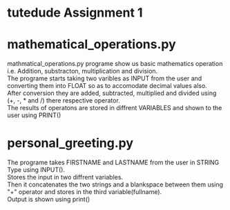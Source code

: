 # tutedude Assignment 1

# mathematical_operations.py

mathmatical_operations.py programe show us basic mathematics operation i.e. Addition, substracton, multiplication and division.<br>
The programe starts taking two varibles as INPUT from the user and converting them into FLOAT so as to accomodate decimal values  also.<br>
After conversion they are added, subtracted, multiplied and divided using (+, -, * and /) there respective operator.<br>
The results of operatons are stored in diffrent VARIABLES and shown to the user using PRINT()<br>

# personal_greeting.py

The programe takes FIRSTNAME and LASTNAME from the user in STRING Type using INPUT().<br>
Stores the input in two diffrent variables.<br>
Then it concatenates the two strings and a blankspace between them using "+" operator and stores in the third variable(fullname).<br>
Output is shown using print()<br>
